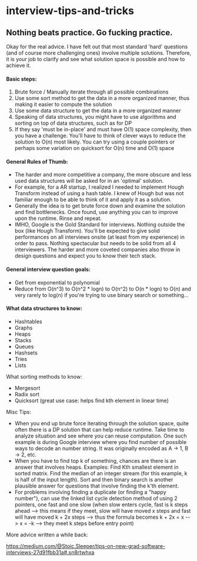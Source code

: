 # interview-tips-and-tricks

## Nothing beats practice. Go fucking practice.

Okay for the real advice. I have felt out that most standard 'hard' questions (and of course more challenging ones) involve multiple solutions. Therefore, it is your job to clarify and see what solution space is possible and how to achieve it.

#### Basic steps: ####

1. Brute force / Manually iterate through all possible combinations
2. Use some sort method to get the data in a more organized manner, thus making it easier to compute the solution
3. Use some data structure to get the data in a more organized manner
4. Speaking of data structures, you might have to use algorithms and sorting on top of data structures, such as for DP
5. If they say 'must be in-place' and must have O(1) space complexity, then you have a challenge. You'll have to think of clever ways to reduce the solution to O(n) most likely. You can try using a couple pointers or perhaps some variation on quicksort for O(n) time and O(1) space

#### General Rules of Thumb: ####

* The harder and more competitive a company, the more obscure and less used data structures will be asked for in an 'optimal' solution.
* For example, for a AR startup, I realized I needed to implement Hough Transform instead of using a hash table. I knew of Hough but was not familiar enough to be able to think of it and apply it as a solution.
* Generally the idea is to get brute force down and examine the solution and find bottlenecks. Once found, use anything you can to improve upon the runtime. Rinse and repeat.
* IMHO, Google is the Gold Standard for interviews. Nothing outside the box (like Hough Transform). You'll be expected to give solid performances on all interviews onsite (at least from my experience) in order to pass. Nothing spectacular but needs to be solid from all 4 interviewers. The harder and more coveted companies also throw in design questions and expect you to know their tech stack.

#### General interview question goals: ####

* Get from exponential to polynomial
* Reduce from O(n^3) to O(n^2 * logn) to O(n^2) to O(n * logn) to O(n) and very rarely to log(n) if you're trying to use binary search or something...

#### What data structures to know: ####

* Hashtables
* Graphs
* Heaps
* Stacks
* Queues
* Hashsets
* Tries
* Lists

What sorting methods to know:

* Mergesort
* Radix sort
* Quicksort (great use case: helps find kth element in linear time)

Misc Tips:

* When you end up brute force iterating through the solution space, quite often there is a DP solution that can help reduce runtime. Take time to analyze situation and see where you can reuse computation. One such example is during Google interview where you find number of possible ways to decode an number string. It was originally encoded as A -> 1, B -> 2, etc. 
* When you have to find top k of something, chances are there is an answer that involves heaps. Examples: Find Kth smallest element in sorted matrix. Find the median of an integer stream (for this example, k is half of the input length). Sort and then binary search is another plausible answer for questions that involve finding the k'th element.
* For problems involving finding a duplicate (or finding a "happy number"), can use the linked list cycle detection method of using 2 pointers, one fast and one slow (when slow enters cycle, fast is k steps ahead --> this means if they meet, slow will have moved x steps and fast will have moved k + 2x steps --> thus the formula becomes k + 2x = x --> x = -k --> they meet k steps before entry point)

More advice written a while back:

https://medium.com/@Stoic.Sleeper/tips-on-new-grad-software-interviews-27d91fbb31a#.sn8rtwhxa
